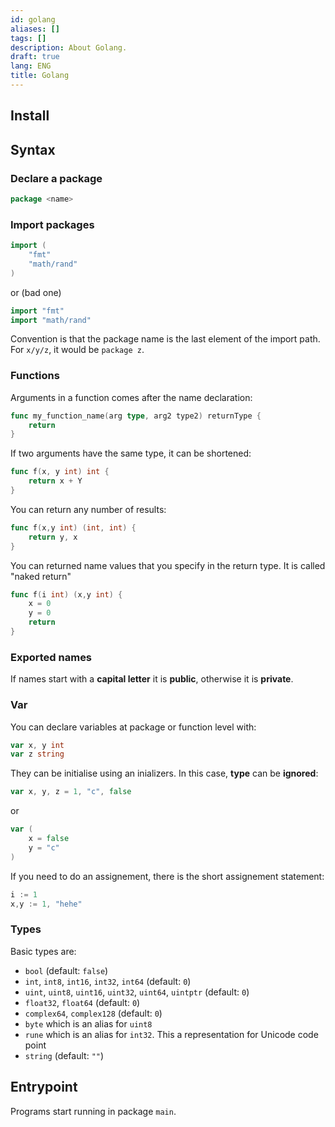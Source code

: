 ```yaml
---
id: golang
aliases: []
tags: []
description: About Golang.
draft: true
lang: ENG
title: Golang
---
```


## Install

<!-- TODO -->

## Syntax

### Declare a package

```go
package <name>
```

### Import packages

```go
import (
    "fmt"
    "math/rand"
)
```
or (bad one)
```go
import "fmt"
import "math/rand"
```

Convention is that the package name is the last element of the import path. For `x/y/z`, it would be `package z`.

### Functions

Arguments in a function comes after the name declaration:
```go
func my_function_name(arg type, arg2 type2) returnType {
    return
}
```

If two arguments have the same type, it can be shortened:
```go
func f(x, y int) int {
    return x + Y
}
```

You can return any number of results:
```go
func f(x,y int) (int, int) {
    return y, x
}
```

You can returned name values that you specify in the return type. It is called "naked return"
```go
func f(i int) (x,y int) {
    x = 0
    y = 0
    return
}
```

### Exported names

If names start with a **capital letter** it is **public**, otherwise it is **private**.

### Var

You can declare variables at package or function level with:
```go
var x, y int
var z string
```

They can be initialise using an inializers. In this case, **type** can be **ignored**:
```go
var x, y, z = 1, "c", false
```
or
```go
var (
    x = false
    y = "c"
)
```

If you need to do an assignement, there is the short assignement statement:
```go
i := 1
x,y := 1, "hehe"
```

### Types

Basic types are:
- `bool` (default: `false`)
- `int`, `int8`, `int16`, `int32`, `int64` (default: `0`)
- `uint`, `uint8`, `uint16`, `uint32`, `uint64`, `uintptr` (default: `0`)
- `float32`, `float64` (default: `0`)
- `complex64`, `complex128` (default: `0`)
- `byte` which is an alias for `uint8`
- `rune` which is an alias for `int32`. This a representation for Unicode code point
- `string` (default: `""`)

## Entrypoint

Programs start running in package `main`.


